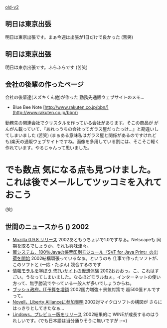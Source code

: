 [old-v2](ig020206-orig.html)

## 明日は東京出張

明日は東京出張です。まぁ今週は出張が1日だけで良かった (苦笑)


## 明日は東京出張

明日は東京出張です。ふらふらです (苦笑)

## 会社の後輩の作ったページ

会社の後輩達(スズキくん他)が作った 勤務先通販ウェブサイトのメモ…

* Blue Bee Note
  [http://www.rakuten.co.jp/bbn/](http://www.rakuten.co.jp/bbn/)

勤務先の関連会社でクリスタルを作っている会社があります。そこの商品が がんがん載っていて、『あれっうちの会社ってガラス屋だったっけ…』と勘違いしてしまいました (苦笑) (まぁある意味私はガラス屋と関係があるのですけれども)楽天の通販ウェブサイトですね。画像を多用している割には、そこそこ軽く作れています。やるじゃんって思いました。
# でも数点 気になる点も見つけました。これは後でメールしてツッコミを入れておこう
(笑)

## 世間のニュースから () 2002

* [Mozilla 0.9.8 リリース](http://www.mozilla.org/)  2002あともうちょいで1.0ですなぁ。Netscapeも 同期を取るでしょうか。それも興味津々。
* [翼システム、100％Javaの帳票印刷モジュール『SVF for Java Print』の出荷を開始](http://ascii24.com/news/i/soft/article/2002/01/31/633196-000.html)  2002結構頑張っているなぁ。というのも 仕事で作ったソフトが、このソフトと (一応・たぶん) 競合するのです
* [情報モラルを学ぼう 怖?いサイトの仮想体験](http://www.wmc.gr.jp/security/)  2002おおおっ。こ、これはすごい。うなってしまいました。なるほどモラルねぇ。インターネットの使い方って、無手勝流でやっている一般人が多いでしょうからね。
* [ブッシュ政府，IT予算を増額](http://www.zdnet.co.jp/news/0202/06/b_0205_16.html)  2002国力増強＋景気対策で 超500億ドルですって。
* [Novell，Liberty Allianceに参加表明](http://www.zdnet.co.jp/news/0202/06/b_0205_09.html)  2002対マイクロソフトの構図が さらにはっきりとしてきたなぁ…
* [Lindows，プレビュー版をリリース](http://www.zdnet.co.jp/news/0202/06/b_0205_03.html)  2002結果的に WINEが成長するのはうれしいです。(でも日本語は当分通りそうに無いですが :-<)